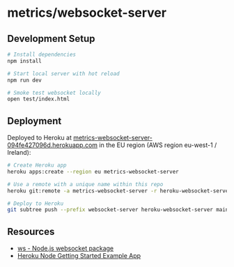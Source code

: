 # metrics/websocket-server

## Development Setup

```sh
# Install dependencies
npm install

# Start local server with hot reload
npm run dev

# Smoke test websocket locally
open test/index.html
```

## Deployment

Deployed to Heroku at [metrics-websocket-server-094fe427096d.herokuapp.com](https://metrics-websocket-server-094fe427096d.herokuapp.com) in the EU region (AWS region eu-west-1 / Ireland):

```sh
# Create Heroku app
heroku apps:create --region eu metrics-websocket-server

# Use a remote with a unique name within this repo
heroku git:remote -a metrics-websocket-server -r heroku-websocket-server

# Deploy to Heroku
git subtree push --prefix websocket-server heroku-websocket-server main
```

## Resources

* [ws - Node.js websocket package](https://github.com/websockets/ws)
* [Heroku Node Getting Started Example App](git@github.com:heroku/node-js-getting-started.git)
